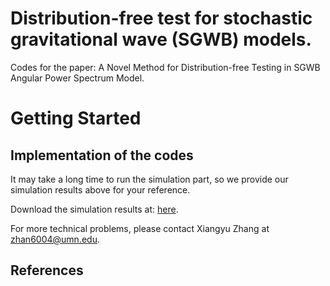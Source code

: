 # Distribution-free test for stochastic gravitational wave (SGWB) models. 

Codes for the paper: A Novel Method for Distribution-free Testing in SGWB Angular Power Spectrum Model.

# Getting Started

## Implementation of the codes 

It may take a long time to run the simulation part, so we provide our simulation results above for your reference. 

Download the simulation results at: [here](https://github.com/xiangyu2022/Distfree_Test_SGWB_Models/tree/main/Simulation). 

For more technical problems, please contact Xiangyu Zhang at zhan6004@umn.edu.


## References

